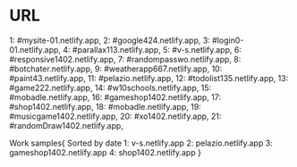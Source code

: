 # URL
1:         #mysite-01.netlify.app,
2:         #google424.netlify.app,
3:         #login0-01.netlify.app,
4:         #parallax113.netlify.app,
5:         #v-s.netlify.app,
6:         #responsive1402.netlify.app,
7:         #randompasswo.netlify.app,
8:         #botchater.netlify.app,
9:         #weatherapp667.netlify.app,
10:        #paint43.netlify.app,
11:        #pelazio.netlify.app,
12:        #todolist135.netlify.app,
13:        #game222.netlify.app,
14:        #w10schools.netlify.app,
15:        #mobadle.netlify.app,
16:        #gameshop1402.netlify.app,
17:        #shop1402.netlify.app,
18:        #mobadle.netlify.app,
19:        #musicgame1402.netlify.app,
20:        #xo1402.netlify.app,
21:        #randomDraw1402.netlify.app,


Work samples{
    Sorted by date
    1: v-s.netlify.app
    2: pelazio.netlify.app
    3: gameshop1402.netlify.app
    4: shop1402.netlify.app
} 
